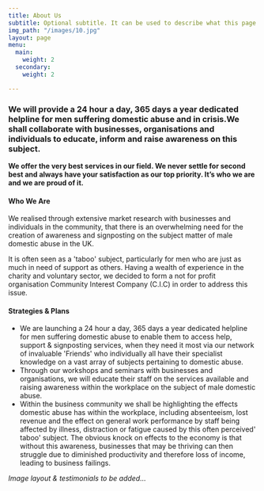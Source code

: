 ```yaml
---
title: About Us
subtitle: Optional subtitle. It can be used to describe what this page is about.
img_path: "/images/10.jpg"
layout: page
menu:
  main:
    weight: 2
  secondary:
    weight: 2

---
```

### **We will provide a 24 hour a day, 365 days a year dedicated helpline for men suffering domestic abuse and in crisis.We shall collaborate with businesses, organisations and individuals to educate, inform and raise awareness on this subject.**

**We offer the very best services in our field. We never settle for second best and always have your satisfaction as our top priority. It’s who we are and we are proud of it.**

#### Who We Are

We realised through extensive market research with businesses and individuals in the community, that there is an overwhelming need for the creation of awareness and signposting on the subject matter of male domestic abuse in the UK.

It is often seen as a 'taboo' subject, particularly for men who are just as much in need of support as others. Having a wealth of experience in the charity and voluntary sector, we decided to form a not for profit organisation Community Interest Company (C.I.C) in order to address this issue.

#### Strategies & Plans

* We are launching a 24 hour a day, 365 days a year dedicated helpline for men suffering domestic abuse to enable them to access help, support & signposting services, when they need it most via our network of invaluable 'Friends' who individually all have their specialist knowledge on a vast array of subjects pertaining to domestic abuse.
* Through our workshops and seminars with businesses and organisations, we will educate their staff on the services available and raising awareness within the workplace on the subject of male domestic abuse.
* Within the business community we shall be highlighting the effects domestic abuse has within the workplace, including absenteeism, lost revenue and the effect on general work performance by staff being affected by illness, distraction or fatigue caused by this often perceived' taboo' subject. The obvious knock on effects to the economy is that without this awareness, businesses that may be thriving can then struggle due to diminished productivity and therefore loss of income, leading to business failings.

_Image layout & testimonials to be added..._